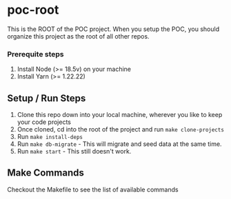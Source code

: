 # poc-root

This is the ROOT of the POC project. When you setup the POC, you should organize this project as the root of all other repos.

### Prerequite steps

1. Install Node (>= 18.5v) on your machine
2. Install Yarn (>= 1.22.22)

## Setup / Run Steps

1. Clone this repo down into your local machine, wherever you like to keep your code projects
2. Once cloned, cd into the root of the project and run `make clone-projects`
3. Run `make install-deps`
4. Run `make db-migrate` - This will migrate and seed data at the same time.
5. Run `make start` - This still doesn't work.

## Make Commands

Checkout the Makefile to see the list of available commands
